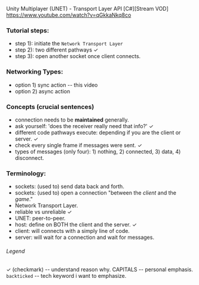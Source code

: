 Unity Multiplayer (UNET) - Transport Layer API [C#][Stream VOD]
https://www.youtube.com/watch?v=qGkkaNkq8co

### Tutorial steps:
- step 1): initiate the `Network Transport Layer`
- step 2): two different pathways  ✓
- step 3): open another socket once client connects.


### Networking Types:
- option 1) sync action -- this video
- option 2) async action 


### Concepts (crucial sentences)
- connection needs to be **maintained** generally. 
- ask yourself: 'does the receiver really need that info?'  ✓
- different code pathways execute: depending if you are the client or server.  ✓
- check every single frame if messages were sent.  ✓
- types of messages (only four): 1) nothing, 2) connected, 3) data, 4) disconnect.


### Terminology:
- sockets: (used to) send data back and forth.
- sockets: (used to) open a connection "between the *client* and the *game*."
- Network Transport Layer.
- reliable vs unreliable  ✓
- UNET: peer-to-peer.
- host: define on BOTH the client and the server. ✓
- client: will connects with a simply line of code.
- server: will wait for a connection and wait for messages.



###### Legend 
✓ (checkmark) -- understand reason why.
CAPITALS -- personal emphasis.
`backticked` -- tech keyword i want to emphasize.
